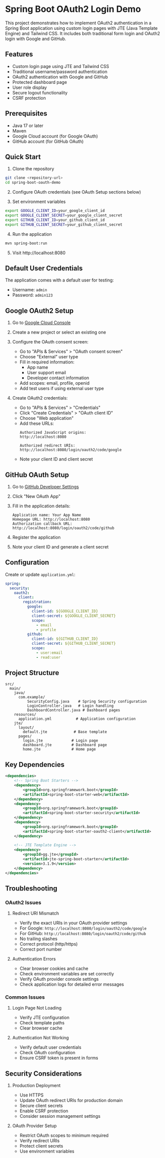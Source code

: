 # Spring Boot OAuth2 Login Demo

This project demonstrates how to implement OAuth2 authentication in a Spring Boot application using custom login pages with JTE (Java Template Engine) and Tailwind CSS. It includes both traditional form login and OAuth2 login with Google and GitHub.

## Features

- Custom login page using JTE and Tailwind CSS
- Traditional username/password authentication
- OAuth2 authentication with Google and GitHub
- Protected dashboard page
- User role display
- Secure logout functionality
- CSRF protection

## Prerequisites

- Java 17 or later
- Maven
- Google Cloud account (for Google OAuth)
- GitHub account (for GitHub OAuth)

## Quick Start

1. Clone the repository
```bash
git clone <repository-url>
cd spring-boot-oauth-demo
```

2. Configure OAuth credentials (see OAuth Setup sections below)

3. Set environment variables
```bash
export GOOGLE_CLIENT_ID=your_google_client_id
export GOOGLE_CLIENT_SECRET=your_google_client_secret
export GITHUB_CLIENT_ID=your_github_client_id
export GITHUB_CLIENT_SECRET=your_github_client_secret
```

4. Run the application
```bash
mvn spring-boot:run
```

5. Visit http://localhost:8080

## Default User Credentials

The application comes with a default user for testing:
- Username: `admin`
- Password: `admin123`

## Google OAuth2 Setup

1. Go to [Google Cloud Console](https://console.cloud.google.com/)

2. Create a new project or select an existing one

3. Configure the OAuth consent screen:
   - Go to "APIs & Services" > "OAuth consent screen"
   - Choose "External" user type
   - Fill in required information:
      - App name
      - User support email
      - Developer contact information
   - Add scopes: email, profile, openid
   - Add test users if using external user type

4. Create OAuth2 credentials:
   - Go to "APIs & Services" > "Credentials"
   - Click "Create Credentials" > "OAuth client ID"
   - Choose "Web application"
   - Add these URLs:
     ```
     Authorized JavaScript origins:
     http://localhost:8080

     Authorized redirect URIs:
     http://localhost:8080/login/oauth2/code/google
     ```
   - Note your client ID and client secret

## GitHub OAuth Setup

1. Go to [GitHub Developer Settings](https://github.com/settings/developers)

2. Click "New OAuth App"

3. Fill in the application details:
   ```
   Application name: Your App Name
   Homepage URL: http://localhost:8080
   Authorization callback URL: http://localhost:8080/login/oauth2/code/github
   ```

4. Register the application

5. Note your client ID and generate a client secret

## Configuration

Create or update `application.yml`:

```yaml
spring:
  security:
    oauth2:
      client:
        registration:
          google:
            client-id: ${GOOGLE_CLIENT_ID}
            client-secret: ${GOOGLE_CLIENT_SECRET}
            scope:
              - email
              - profile
          github:
            client-id: ${GITHUB_CLIENT_ID}
            client-secret: ${GITHUB_CLIENT_SECRET}
            scope:
              - user:email
              - read:user

```

## Project Structure

```
src/
  main/
    java/
      com.example/
          SecurityConfig.java    # Spring Security configuration
          LoginController.java   # Login handling
          DashboardController.java # Dashboard pages
    resources/
      application.yml           # Application configuration
    jte/
      layout/
        default.jte            # Base template
      pages/
        login.jte             # Login page
        dashboard.jte         # Dashboard page
        home.jte              # Home page
```

## Key Dependencies

```xml
<dependencies>
    <!-- Spring Boot Starters -->
    <dependency>
        <groupId>org.springframework.boot</groupId>
        <artifactId>spring-boot-starter-web</artifactId>
    </dependency>
    <dependency>
        <groupId>org.springframework.boot</groupId>
        <artifactId>spring-boot-starter-security</artifactId>
    </dependency>
    <dependency>
        <groupId>org.springframework.boot</groupId>
        <artifactId>spring-boot-starter-oauth2-client</artifactId>
    </dependency>
    
    <!-- JTE Template Engine -->
    <dependency>
        <groupId>gg.jte</groupId>
        <artifactId>jte-spring-boot-starter</artifactId>
        <version>3.1.9</version>
    </dependency>
</dependencies>
```

## Troubleshooting

### OAuth2 Issues

1. Redirect URI Mismatch
   - Verify the exact URIs in your OAuth provider settings
   - For Google: `http://localhost:8080/login/oauth2/code/google`
   - For GitHub: `http://localhost:8080/login/oauth2/code/github`
   - No trailing slashes
   - Correct protocol (http/https)
   - Correct port number

2. Authentication Errors
   - Clear browser cookies and cache
   - Check environment variables are set correctly
   - Verify OAuth provider console settings
   - Check application logs for detailed error messages

### Common Issues

1. Login Page Not Loading
   - Verify JTE configuration
   - Check template paths
   - Clear browser cache

2. Authentication Not Working
   - Verify default user credentials
   - Check OAuth configuration
   - Ensure CSRF token is present in forms

## Security Considerations

1. Production Deployment
   - Use HTTPS
   - Update OAuth redirect URIs for production domain
   - Secure client secrets
   - Enable CSRF protection
   - Consider session management settings

2. OAuth Provider Setup
   - Restrict OAuth scopes to minimum required
   - Verify redirect URIs
   - Protect client secrets
   - Use environment variables
